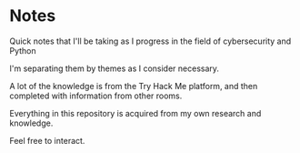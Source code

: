# Notes
Quick notes that I'll be taking as I progress in the field of cybersecurity and Python

I'm separating them by themes as I consider necessary.

A lot of the knowledge is from the Try Hack Me platform, and then completed with information from other rooms.

Everything in this repository is acquired from my own research and knowledge.

Feel free to interact. 
